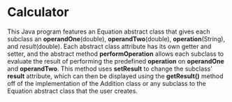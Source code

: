 # Calculator

This Java program features an Equation abstract class that gives each subclass an **operandOne**(double), **operandTwo**(double), **operation**(String), and *result*(double).
Each abstract class attribute has its own getter and setter, and the abstract method **performOperation** allows each subclass to evaluate the result of performing the predefined 
**operation** on **operandOne** and **operandTwo**. This method uses **setResult** to change the subclass' **result** attribute, which can then be displayed using the 
**getResult()** method off of the implementation of the Addition class or any subclass to the Equation abstract class that the user creates.
